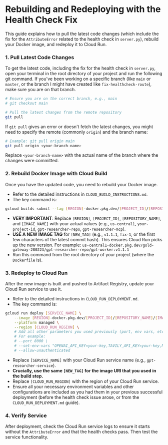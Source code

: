 # Rebuilding and Redeploying with the Health Check Fix

This guide explains how to pull the latest code changes (which include the fix for the `AttributeError` related to the health check in `server.py`), rebuild your Docker image, and redeploy it to Cloud Run.

### 1. Pull Latest Code Changes

To get the latest code, including the fix for the health check in `server.py`, open your terminal in the root directory of your project and run the following git command. If you've been working on a specific branch (like `main` or `master`, or the branch I might have created like `fix-healthcheck-route`), make sure you are on that branch.

```bash
# Ensure you are on the correct branch, e.g., main
# git checkout main

# Pull the latest changes from the remote repository
git pull
```

If `git pull` gives an error or doesn't fetch the latest changes, you might need to specify the remote (commonly `origin`) and the branch name:

```bash
# Example: git pull origin main
git pull origin <your-branch-name>
```
Replace `<your-branch-name>` with the actual name of the branch where the changes were committed.

### 2. Rebuild Docker Image with Cloud Build

Once you have the updated code, you need to rebuild your Docker image.
-   Refer to the detailed instructions in `CLOUD_BUILD_INSTRUCTIONS.md`.
-   The key command is:

```bash
gcloud builds submit --tag [REGION]-docker.pkg.dev/[PROJECT_ID]/[REPOSITORY_NAME]/[IMAGE_NAME]:[NEW_TAG] .
```

-   **VERY IMPORTANT**: Replace `[REGION]`, `[PROJECT_ID]`, `[REPOSITORY_NAME]`, and `[IMAGE_NAME]` with your actual values (e.g., `us-central1`, `your-project-id`, `gpt-researcher-repo`, `gpt-researcher-mcp`).
-   **USE A NEW IMAGE TAG** for `[NEW_TAG]` (e.g., `v1.1.1`, `fix-1`, or the first few characters of the latest commit hash). This ensures Cloud Run picks up the new version. For example: `us-central1-docker.pkg.dev/gold-gateway-280223/gpt-researcher-repo/gpt-worker:v1.1.1`
-   Run this command from the root directory of your project (where the `Dockerfile` is).

### 3. Redeploy to Cloud Run

After the new image is built and pushed to Artifact Registry, update your Cloud Run service to use it.
-   Refer to the detailed instructions in `CLOUD_RUN_DEPLOYMENT.md`.
-   The key command is:

```bash
gcloud run deploy [SERVICE_NAME] \
    --image [REGION]-docker.pkg.dev/[PROJECT_ID]/[REPOSITORY_NAME]/[IMAGE_NAME]:[NEW_TAG] \
    --platform managed \
    --region [CLOUD_RUN_REGION] \
    # Add all other parameters you used previously (port, env vars, etc.)
    # For example:
    # --port 8000 \
    # --set-env-vars "OPENAI_API_KEY=your-key,TAVILY_API_KEY=your-key,MCP_TRANSPORT=sse" \
    # --allow-unauthenticated
```
-   Replace `[SERVICE_NAME]` with your Cloud Run service name (e.g., `gpt-researcher-service`).
-   **Crucially, use the same `[NEW_TAG]` for the image URI that you used in the build step.**
-   Replace `[CLOUD_RUN_REGION]` with the region of your Cloud Run service.
-   Ensure all your necessary environment variables and other configurations are included as you had them in your previous successful deployment (before the health check issue arose, or from the `CLOUD_RUN_DEPLOYMENT.md` guide).

### 4. Verify Service

After deployment, check the Cloud Run service logs to ensure it starts without the `AttributeError` and that the health checks pass. Then test the service functionality.
